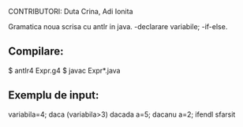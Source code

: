 CONTRIBUTORI:
Duta Crina, Adi Ionita

Gramatica noua scrisa cu antlr in java.
-declarare variabile;
-if-else.


Compilare:
----------
$ antlr4 Expr.g4
$ javac Expr*.java


Exemplu de input:
--------
  variabila=4;
  daca (variabila>3)
  dacada a=5;
  dacanu a=2;
  ifendl
  sfarsit
